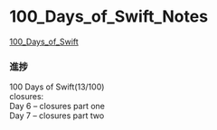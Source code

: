 # 100_Days_of_Swift_Notes
[100_Days_of_Swift](https://www.hackingwithswift.com/100)  
### 進捗
100 Days of Swift(13/100)  
closures:  
Day 6 – closures part one  
Day 7 – closures part two  



